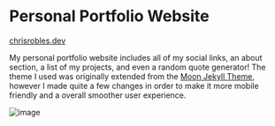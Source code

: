 # Personal Portfolio Website

[chrisrobles.dev](https://chrisrobles.dev)

My personal portfolio website includes all of my social links, an about section, a list of my projects, and even a random quote generator! The theme I used was originally extended from the [Moon Jekyll Theme](https://taylantatli.github.io/Moon/), however I made quite a few changes in order to make it more mobile friendly and a overall smoother user experience.

![image](https://github.com/user-attachments/assets/3e15d9cb-ed12-4394-9882-a7b1df9b1572)
